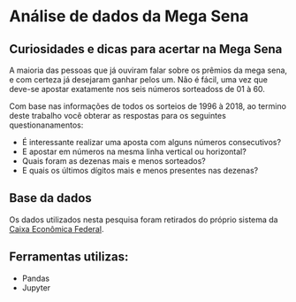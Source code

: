 # Análise de dados da Mega Sena

## Curiosidades e dicas para acertar na Mega Sena
A maioria das pessoas que já ouviram falar sobre os prêmios da mega sena, e com certeza já desejaram ganhar pelos um. Não é fácil, uma vez que deve-se apostar exatamente nos seis números sorteadoss de 01 à 60.
  
Com base nas informações de todos os sorteios de 1996 à 2018, ao termino deste trabalho você obterar as respostas para os seguintes questionanamentos:

  * É interessante realizar uma aposta com alguns números consecutivos?
  * E apostar em números na mesma linha vertical ou horizontal?
  * Quais foram as dezenas mais e menos sorteados?
  * E quais os últimos dígitos mais e menos presentes nas dezenas?

## Base da dados
  Os dados utilizados nesta pesquisa foram retirados do próprio sistema da [Caixa Econômica Federal](http://loterias.caixa.gov.br/wps/portal/loterias/landing/megasena/). 

## Ferramentas utilizas:
- Pandas
- Jupyter
